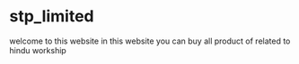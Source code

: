 # stp_limited
welcome to this website 
 in this website you can buy all product of  related to hindu workship 
